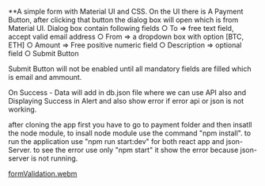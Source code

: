 **A simple form with Material UI and CSS.
On the UI there is A Payment Button, after clicking that button the dialog box will open which is from Material UI.
Dialog box contain following fields
        ○ To => free text field, accept valid email address
        ○ From => a dropdown box with option [BTC, ETH]
        ○ Amount => Free positive numeric field
        ○ Description => optional field
        ○ Submit Button
        
Submit Button will not be enabled until all mandatory fields are filled which is email and ammount.

On Success - Data will add in db.json file where we can use API also and Displaying Success in Alert and also show error if error api or json is not working.

after cloning the app first you have to go to payment folder and then insatll the node module, to insall node module use the command "npm install".
to run the application use "npm run start:dev" for both react app and json-Server.
to see the error use only "npm start" it show the error because json-server is not running.

[formValidation.webm](https://user-images.githubusercontent.com/94825943/187995107-e0381d5b-a115-42bc-badd-f53d1ce4bf2b.webm)
